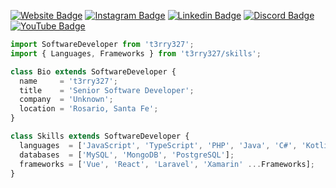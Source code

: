 [![Website Badge](https://img.shields.io/badge/Website-000000?style=for-the-badge&logo=google-chrome&logoColor=white)](https://t3rry327.dev)
[![Instagram Badge](https://img.shields.io/badge/-Instagram-e4405f?style=for-the-badge&logo=Instagram&logoColor=white)](https://instagram.com/t3rry327)
[![Linkedin Badge](https://img.shields.io/badge/-LinkedIn-0e76a8?style=for-the-badge&logo=Linkedin&logoColor=white)](https://linkedin.com/in/t3rry327)
[![Discord Badge](https://img.shields.io/badge/-Discord-00acee?style=for-the-badge&logo=Discord&logoColor=white)](https://discord.gg/5dhwasaBjz)
[![YouTube Badge](https://img.shields.io/badge/-YouTube-e4405f?style=for-the-badge&logo=Youtube&logoColor=white)](https://www.youtube.com/channel/UC0JcDpAgk0GNr_zoHtca2yQ)

```javascript
import SoftwareDeveloper from 't3rry327';
import { Languages, Frameworks } from 't3rry327/skills';

class Bio extends SoftwareDeveloper {
  name     = 't3rry327';
  title    = 'Senior Software Developer';
  company  = 'Unknown';
  location = 'Rosario, Santa Fe';
}

class Skills extends SoftwareDeveloper {
  languages  = ['JavaScript', 'TypeScript', 'PHP', 'Java', 'C#', 'Kotlin' ...Languages];
  databases  = ['MySQL', 'MongoDB', 'PostgreSQL'];
  frameworks = ['Vue', 'React', 'Laravel', 'Xamarin' ...Frameworks];
}

```
